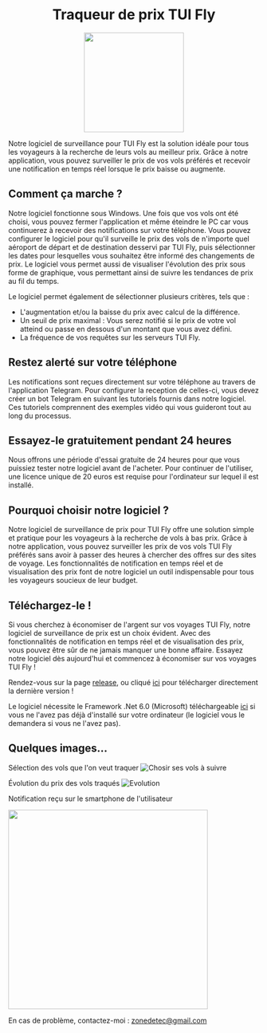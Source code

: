 <h1 align="center">Traqueur de prix TUI Fly</h1>

<p align="center">
  <img width="200" height="200" src="https://user-images.githubusercontent.com/56195432/233740093-1e9f2f45-52f3-44fe-8509-42bc6d5643ea.jpg">
</p>

Notre logiciel de surveillance pour TUI Fly est la solution idéale pour tous les voyageurs à la recherche de leurs vols au meilleur prix. Grâce à notre application, vous pouvez surveiller le prix de vos vols préférés et recevoir une notification en temps réel lorsque le prix baisse ou augmente.

## Comment ça marche ?
Notre logiciel fonctionne sous Windows. Une fois que vos vols ont été choisi, vous pouvez fermer l'application et même éteindre le PC car vous continuerez à recevoir des notifications sur votre téléphone. Vous pouvez configurer le logiciel pour qu'il surveille le prix des vols de n'importe quel aéroport de départ et de destination desservi par TUI Fly, puis sélectionner les dates pour lesquelles vous souhaitez être informé des changements de prix.
Le logiciel vous permet aussi de visualiser l'évolution des prix sous forme de graphique, vous permettant ainsi de suivre les tendances de prix au fil du temps.

Le logiciel permet également de sélectionner plusieurs critères, tels que :
- L'augmentation et/ou la baisse du prix avec calcul de la différence.
- Un seuil de prix maximal : Vous serez notifié si le prix de votre vol atteind ou passe en dessous d'un montant que vous avez défini.
- La fréquence de vos requêtes sur les serveurs TUI Fly. 

## Restez alerté sur votre téléphone
Les notifications sont reçues directement sur votre téléphone au travers de l'application Telegram. Pour configurer la reception de celles-ci, vous devez créer un bot Telegram en suivant les tutoriels fournis dans notre logiciel. Ces tutoriels comprennent des exemples vidéo qui vous guideront tout au long du processus.

## Essayez-le gratuitement pendant 24 heures
Nous offrons une période d'essai gratuite de 24 heures pour que vous puissiez tester notre logiciel avant de l'acheter. 
Pour continuer de l'utiliser, une licence unique de 20 euros est requise pour l'ordinateur sur lequel il est installé.

## Pourquoi choisir notre logiciel ?
Notre logiciel de surveillance de prix pour TUI Fly offre une solution simple et pratique pour les voyageurs à la recherche de vols à bas prix. Grâce à notre application, vous pouvez surveiller les prix de vos vols TUI Fly préférés sans avoir à passer des heures à chercher des offres sur des sites de voyage. Les fonctionnalités de notification en temps réel et de visualisation des prix font de notre logiciel un outil indispensable pour tous les voyageurs soucieux de leur budget.

## Téléchargez-le !
Si vous cherchez à économiser de l'argent sur vos voyages TUI Fly, notre logiciel de surveillance de prix est un choix évident. Avec des fonctionnalités de notification en temps réel et de visualisation des prix, vous pouvez être sûr de ne jamais manquer une bonne affaire. Essayez notre logiciel dès aujourd'hui et commencez à économiser sur vos voyages TUI Fly !

Rendez-vous sur la page [release](https://github.com/zonetecde/Traqueur-de-prix-TUI-Fly/releases/tag/Release), ou cliqué [ici](https://github.com/zonetecde/Traqueur-de-prix-TUI-Fly/releases/download/Release/Traqueur.TUI.Fly.exe) pour télécharger directement la dernière version !

Le logiciel nécessite le Framework .Net 6.0 (Microsoft) téléchargeable [ici](https://dotnet.microsoft.com/en-us/download/dotnet/thank-you/sdk-6.0.408-windows-x64-installer) si vous ne l'avez pas déjà d'installé sur votre ordinateur (le logiciel vous le demandera si vous ne l'avez pas).

## Quelques images...

Sélection des vols que l'on veut traquer
![Chosir ses vols à suivre](https://user-images.githubusercontent.com/56195432/233738042-44a256c4-635e-45c6-9d4c-d918668ecfb3.png)

Évolution du prix des vols traqués
![Evolution](https://user-images.githubusercontent.com/56195432/233738250-e0574dc0-f3c3-42d4-b7f4-7b0be4ce6c9f.png)

Notification reçu sur le smartphone de l'utilisateur

<img src="https://user-images.githubusercontent.com/56195432/233738454-7a15dd76-3c79-4058-a41a-3d366c90b642.jpg" data-canonical-src="https://gyazo.com/eb5c5741b6a9a16c692170a41a49c858.png" width="400" />


En cas de problème, contactez-moi : zonedetec@gmail.com
